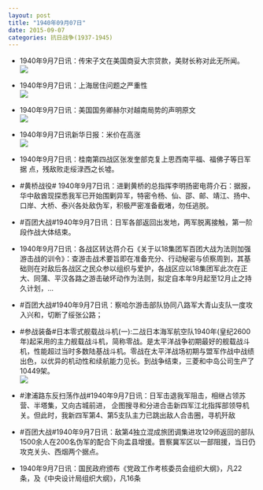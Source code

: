 ```yaml
---
layout: post
title: "1940年09月07日"
date: 2015-09-07
categories: 抗日战争(1937-1945)
---
```


<meta name="referrer" content="no-referrer" />

- 1940年9月7日讯：传宋子文在美国商妥大宗贷款，美财长称对此无所闻。 <br/><img src="https://ww4.sinaimg.cn/large/aca367d8jw1evuajtaaucj20au0e0mz7.jpg" />

- 1940年9月7日讯：上海居住问题之严重性 <br/><img src="https://ww1.sinaimg.cn/large/aca367d8jw1evu8tftj3qj20u70s3wzy.jpg" />

- 1940年9月7日讯：美国国务卿赫尔对越南局势的声明原文 <br/><img src="https://ww1.sinaimg.cn/large/aca367d8jw1evu72f5x8kj206g14ojy6.jpg" />

- 1940年9月7日讯新华日报：米价在高涨 <br/><img src="https://ww4.sinaimg.cn/large/aca367d8jw1evu5m7yhtnj211n0hdwl4.jpg" />

- 1940年9月7日讯：桂南第四战区张发奎部克复上思西南平福、福佛子等日军据 点，残敌败走绥渌西之长墟。 

- #黄桥战役# 1940年9月7日讯：进剿黄桥的总指挥李明扬密电蒋介石：据报，华中敌酋现探悉我军已开始围剿异军，特密令杨、仙、邵、邮、靖江、扬中、口岸、大桥、泰兴各处敌伪军，积极严密准备截堵，勿任逃脱。 

- #百团大战#1940年9月7日讯：日军各部返回出发地，两军脱离接触，第一阶段作战大体结束。 

- 1940年9月7日讯：各战区转达蒋介石《关于以18集团军百团大战为法则加强游击战的训令》：查游击战术要旨即在准备充分、行动秘密与侦察周到，其基础则在对敌后各战区之民众参以组织与爱护，各战区应以18集团军此次在正大、同蒲、平汉各路之游击破坏动作为法则，拟定自本年9月起至12月止之持久计划，… 

- #百团大战#1940年9月7日讯：察哈尔游击部队协同八路军大青山支队一度攻入兴和，切断了绥张公路； 

- #参战装备#日本零式舰载战斗机(一):二战日本海军航空队1940年(皇纪2600年)起采用的主力舰载战斗机，简称零战。是太平洋战争初期最好的舰载战斗机，性能超过当时多数陆基战斗机。零战在太平洋战场初期与盟军作战中战绩出色，以优异的机动性和续航能力见长。到战争结束，三菱和中岛公司生产了10449架。 <br/><img src="https://ww2.sinaimg.cn/large/aca367d8jw1evtnp0bymqj20f10qk79o.jpg" />

- #津浦路东反扫荡作战#1940年9月7日讯：日军击退我军阻击，相继占领苏营、半塔集，又向古城前进， 企图搜寻和分进合击新四军江北指挥部领导机关。但此时，我新四军第4、第5支队主力已跳出敌人合击圈，寻机歼敌 

- #百团大战#1940年9月7日讯：敌第4独立混成旅团调集进攻129师返回的部队1500余人在200名伪军的配合下向盂县增援。晋察冀军区以一部阻援，当日仍攻克关头、西烟两个据点。 

- 1940年9月7日讯：国民政府颁布《党政工作考核委员会组织大纲》，凡22 条，及《中央设计局组织大纲》，凡16条 

